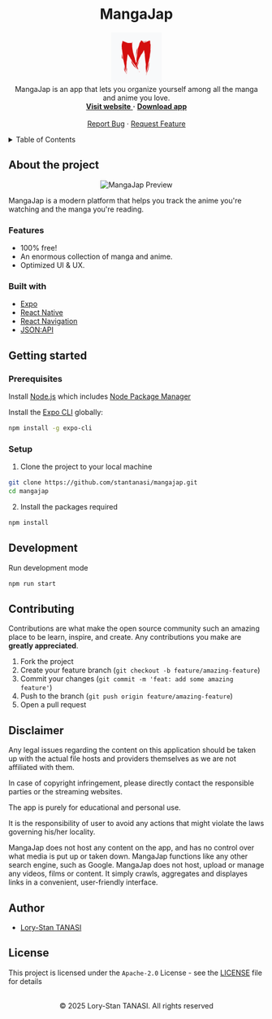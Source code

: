 <h1 align="center">MangaJap</h1>

<p align="center">
  <img src="./assets/icon.png" height="100px" />
  <br />
  MangaJap is an app that lets you organize yourself among all the manga and anime you love.
  <br />
  <a href="https://stantanasi.github.io/mangajap">
    <strong>Visit website</strong>
  </a>
  <strong>·</strong>
  <a href="https://github.com/stantanasi/mangajap/releases/latest">
    <strong>Download app</strong>
  </a>
  <br />
  <br />
  <a href="https://github.com/stantanasi/mangajap/issues">Report Bug</a>
  ·
  <a href="https://github.com/stantanasi/mangajap/issues">Request Feature</a>
</p>

<details>
  <summary>Table of Contents</summary>

- [About the project](#about-the-project)
  - [Features](#features)
  - [Built with](#built-with)
- [Getting started](#getting-started)
  - [Prerequisites](#prerequisites)
  - [Setup](#setup)
- [Development](#development)
- [Contributing](#contributing)
- [Disclaimer](#disclaimer)
- [Author](#author)
- [License](#license)
</details>

## About the project

<p align="center">
  <img src="./.github/docs/screenshot.png" alt="MangaJap Preview">
</p>

MangaJap is a modern platform that helps you track the anime you're watching and the manga you're reading.

### Features

- 100% free!
- An enormous collection of manga and anime.
- Optimized UI & UX.

### Built with

- [Expo](https://expo.dev)
- [React Native](https://reactnative.dev)
- [React Navigation](https://reactnavigation.org)
- [JSON:API](https://jsonapi.org)

## Getting started

### Prerequisites

Install [Node.js](https://nodejs.org) which includes [Node Package Manager](https://www.npmjs.com/get-npm)

Install the [Expo CLI](https://www.npmjs.com/package/expo-cli) globally:
```bash
npm install -g expo-cli
```

### Setup

1. Clone the project to your local machine

```bash
git clone https://github.com/stantanasi/mangajap.git
cd mangajap
```

2. Install the packages required

```bash
npm install
```

## Development

Run development mode

```bash
npm run start
```

## Contributing

Contributions are what make the open source community such an amazing place to be learn, inspire, and create. Any contributions you make are **greatly appreciated**.

1. Fork the project
2. Create your feature branch (`git checkout -b feature/amazing-feature`)
3. Commit your changes (`git commit -m 'feat: add some amazing feature'`)
4. Push to the branch (`git push origin feature/amazing-feature`)
5. Open a pull request

## Disclaimer

Any legal issues regarding the content on this application should be taken up with the actual file hosts and providers themselves as we are not affiliated with them.

In case of copyright infringement, please directly contact the responsible parties or the streaming websites.

The app is purely for educational and personal use.

It is the responsibility of user to avoid any actions that might violate the laws governing his/her locality.

MangaJap does not host any content on the app, and has no control over what media is put up or taken down. MangaJap functions like any other search engine, such as Google. MangaJap does not host, upload or manage any videos, films or content. It simply crawls, aggregates and displayes links in a convenient, user-friendly interface.

## Author

- [Lory-Stan TANASI](https://github.com/stantanasi)

## License

This project is licensed under the `Apache-2.0` License - see the [LICENSE](LICENSE) file for details

<p align="center">
  <br />
  © 2025 Lory-Stan TANASI. All rights reserved
</p>